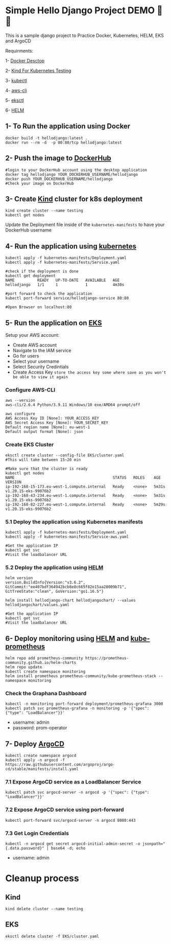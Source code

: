 # Simple Hello Django Project DEMO :hammer::wrench:

This is a sample django project to Practice Docker, Kubernetes, HELM, EKS and ArgoCD

Requirments:

1- [Docker Desctop](https://docs.docker.com/desktop/install/windows-install/)

2- [Kind For Kubernetes Testing](https://github.com/kubernetes-sigs/kind/releases/tag/v0.14.0)

3- [kubectl](https://kubernetes.io/docs/tasks/tools/install-kubectl-windows/)

4- [aws-cli](https://aws.amazon.com/cli/)

5- [eksctl](https://docs.aws.amazon.com/eks/latest/userguide/eksctl.html)

6- [HELM](https://helm.sh/docs/intro/install/)

## 1- To Run the application using Docker

```console
docker build -t hellodjango:latest .
docker run --rm -d  -p 80:80/tcp hellodjango:latest
```

## 2- Push the image to [DockerHub](https://hub.docker.com/)

```console
#login to your DockerHub account using the desktop application
docker tag hellodjango YOUR_DOCKERHUB_USERNAME/hellodjango
docker push YOUR_DOCKERHUB_USERNAME/hellodjango
#Check your image on DockerHub
```

## 3- Create [Kind](https://kind.sigs.k8s.io/) cluster for k8s deployment

```console
kind create cluster --name testing
kubectl get nodes
```

Update the Deployment file inside of the `kubernetes-manifests` to have your DockerHub username

## 4- Run the application using [kubernetes](https://kubernetes.io/)

```console
kubectl apply -f kubernetes-manifests/Deployment.yaml
kubectl apply -f kubernetes-manifests/Service.yaml

#check if the deployment is done
kubectl get deployment
NAME          READY   UP-TO-DATE   AVAILABLE   AGE
hellodjango   1/1     1            1           4m30s

#port forward to check the application
kubectl port-forward service/hellodjango-service 80:80

#Open Browser on localhost:80
```

## 5- Run the application on [EKS](https://aws.amazon.com/eks/)

Setup your AWS account:

- Create AWS account
- Navigate to the IAM service
- Go for users
- Select your username
- Select Security Credintials
- Create Access Key `store the access key some where save as you won't be able to view it again`

### Configure AWS-CLI

```console
aws --version
aws-cli/2.6.4 Python/3.9.11 Windows/10 exe/AMD64 prompt/off

aws configure
AWS Access Key ID [None]: YOUR_ACCESS_KEY
AWS Secret Access Key [None]: YOUR_SECRET_KEY
Default region name [None]: eu-west-1
Default output format [None]: json
```

### Create EKS Cluster

```console
eksctl create cluster --config-file EKS/cluster.yaml
#This will take between 15~20 min

#Make sure that the cluster is ready
kubectl get nodes
NAME                                           STATUS   ROLES    AGE     VERSION
ip-192-168-15-173.eu-west-1.compute.internal   Ready    <none>   5m31s   v1.20.15-eks-99076b2
ip-192-168-43-234.eu-west-1.compute.internal   Ready    <none>   5m31s   v1.20.15-eks-99076b2
ip-192-168-82-227.eu-west-1.compute.internal   Ready    <none>   5m29s   v1.20.15-eks-99076b2
```

### 5.1 Deploy the application using Kubernetes manifests

```console
kubectl apply -f kubernetes-manifests/Deployment.yaml
kubectl apply -f kubernetes-manifests/Service-aws.yaml

#Get the application IP
kubectl get svc
#Visit the loadbalancer URL
```

### 5.2 Deploy the application using [HELM](https://helm.sh/docs/intro/install/)

```console
helm version
version.BuildInfo{Version:"v3.6.2", GitCommit:"ee407bdf364942bcb8e8c665f82e15aa28009b71", GitTreeState:"clean", GoVersion:"go1.16.5"}

helm install hellodjango-chart hellodjangochart/ --values hellodjangochart/values.yaml

#Get the application IP
kubectl get svc
#Visit the loadbalancer URL
```

## 6- Deploy monitoring using [HELM](https://helm.sh/docs/intro/install/) and [kube-prometheus](https://github.com/prometheus-operator/kube-prometheus)

```console
helm repo add prometheus-community https://prometheus-community.github.io/helm-charts
helm repo update
kubectl create namespace monitoring
helm install prometheus prometheus-community/kube-prometheus-stack --namespace monitoring
```

### Check the Graphana Dashboard

```console
kubectl -n monitoring port-forward deployment/prometheus-grafana 3000
kubectl patch svc prometheus-grafana -n monitoring -p '{"spec": {"type": "LoadBalancer"}}'
```

- username: admin
- password: prom-operator

## 7- Deploy [ArgoCD](https://argo-cd.readthedocs.io/en/stable/getting_started/)

```console
kubectl create namespace argocd
kubectl apply -n argocd -f https://raw.githubusercontent.com/argoproj/argo-cd/stable/manifests/install.yaml
```

### 7.1 Expose ArgoCD service as a LoadBalancer Service

```console
kubectl patch svc argocd-server -n argocd -p '{"spec": {"type": "LoadBalancer"}}'
```

### 7.2 Expose ArgoCD service using port-forward

```console
kubectl port-forward svc/argocd-server -n argocd 8080:443
```

### 7.3 Get Login Credentials

```console
kubectl -n argocd get secret argocd-initial-admin-secret -o jsonpath="{.data.password}" | base64 -d; echo
```

- username: admin

# Cleanup process

## Kind

```console
kind delete cluster --name testing
```

## EKS

```console
eksctl delete cluster -f EKS/cluster.yaml
```
